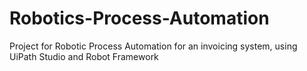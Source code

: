 # Robotics-Process-Automation
Project for Robotic Process Automation for an invoicing system, using UiPath Studio and Robot Framework
